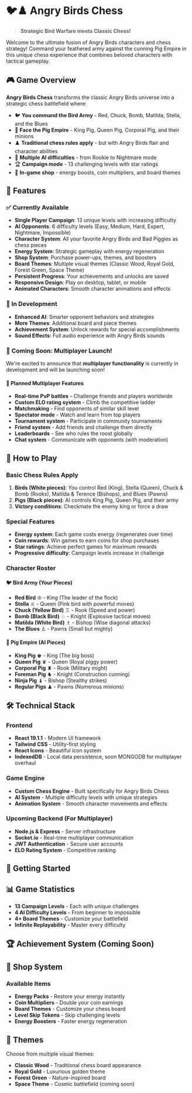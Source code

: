 # 🐦♟️ Angry Birds Chess

> **Strategic Bird Warfare meets Classic Chess!**

Welcome to the ultimate fusion of Angry Birds characters and chess strategy! Command your feathered army against the cunning Pig Empire in this unique chess experience that combines beloved characters with tactical gameplay.

## 🎮 Game Overview

**Angry Birds Chess** transforms the classic Angry Birds universe into a strategic chess battlefield where:

- 🐦 **You command the Bird Army** - Red, Chuck, Bomb, Matilda, Stella, and the Blues
- 🐷 **Face the Pig Empire** - King Pig, Queen Pig, Corporal Pig, and their minions
- ♟️ **Traditional chess rules apply** - but with Angry Birds flair and character abilities
- 🎯 **Multiple AI difficulties** - from Rookie to Nightmare mode
- 🏆 **Campaign mode** - 13 challenging levels with star ratings
- 🛒 **In-game shop** - energy boosts, coin multipliers, and board themes

## 🌟 Features

### ✅ **Currently Available**
- **Single Player Campaign**: 13 unique levels with increasing difficulty
- **AI Opponents**: 6 difficulty levels (Easy, Medium, Hard, Expert, Nightmare, Impossible)
- **Character System**: All your favorite Angry Birds and Bad Piggies as chess pieces
- **Energy System**: Strategic gameplay with energy regeneration
- **Shop System**: Purchase power-ups, themes, and boosters
- **Board Themes**: Multiple visual themes (Classic Wood, Royal Gold, Forest Green, Space Theme)
- **Persistent Progress**: Your achievements and unlocks are saved
- **Responsive Design**: Play on desktop, tablet, or mobile
- **Animated Characters**: Smooth character animations and effects

### 🔄 **In Development**
- **Enhanced AI**: Smarter opponent behaviors and strategies
- **More Themes**: Additional board and piece themes
- **Achievement System**: Unlock rewards for special accomplishments
- **Sound Effects**: Full audio experience with Angry Birds sounds

### 🚀 **Coming Soon: Multiplayer Launch!**

We're excited to announce that **multiplayer functionality** is currently in development and will be launching soon!

#### 🎯 **Planned Multiplayer Features**
- **Real-time PvP battles** - Challenge friends and players worldwide
- **Custom ELO rating system** - Climb the competitive ladder
- **Matchmaking** - Find opponents of similar skill level
- **Spectator mode** - Watch and learn from top players
- **Tournament system** - Participate in community tournaments
- **Friend system** - Add friends and challenge them directly
- **Leaderboards** - See who rules the roost globally
- **Chat system** - Communicate with opponents (with moderation)

## 🎯 How to Play

### **Basic Chess Rules Apply**
1. **Birds (White pieces)**: You control Red (King), Stella (Queen), Chuck & Bomb (Rooks), Matilda & Terence (Bishops), and Blues (Pawns)
2. **Pigs (Black pieces)**: AI controls King Pig, Queen Pig, and their army
3. **Victory conditions**: Checkmate the enemy king or force a draw

### **Special Features**
- **Energy system**: Each game costs energy (regenerates over time)
- **Coin rewards**: Win games to earn coins for shop purchases
- **Star ratings**: Achieve perfect games for maximum rewards
- **Progressive difficulty**: Campaign levels increase in challenge

### **Character Roster**

#### 🐦 **Bird Army (Your Pieces)**
- **Red Bird** ♔ - King (The leader of the flock)
- **Stella** ♕ - Queen (Pink bird with powerful moves)
- **Chuck (Yellow Bird)** ♖ - Rook (Speed and power)
- **Bomb (Black Bird)** ♘ - Knight (Explosive tactical moves)
- **Matilda (White Bird)** ♗ - Bishop (Wise diagonal attacks)
- **The Blues** ♙ - Pawns (Small but mighty)

#### 🐷 **Pig Empire (AI Pieces)**
- **King Pig** ♚ - King (The big boss)
- **Queen Pig** ♛ - Queen (Royal piggy power)
- **Corporal Pig** ♜ - Rook (Military might)
- **Foreman Pig** ♞ - Knight (Construction cunning)
- **Ninja Pig** ♝ - Bishop (Stealthy strikes)
- **Regular Pigs** ♟ - Pawns (Numerous minions)

## 🛠️ Technical Stack

### **Frontend**
- **React 19.1.1** - Modern UI framework
- **Tailwind CSS** - Utility-first styling
- **React Icons** - Beautiful icon system
- **IndexedDB** - Local data persistence, soon MONGODB for multiplayer overhaul

### **Game Engine**
- **Custom Chess Engine** - Built specifically for Angry Birds Chess
- **AI System** - Multiple difficulty levels with unique strategies
- **Animation System** - Smooth character movements and effects

### **Upcoming Backend** (For Multiplayer)
- **Node.js & Express** - Server infrastructure
- **Socket.io** - Real-time multiplayer communication
- **JWT Authentication** - Secure user accounts
- **ELO Rating System** - Competitive ranking

## 🚀 Getting Started

## 📊 Game Statistics

- **13 Campaign Levels** - Each with unique challenges
- **4 AI Difficulty Levels** - From beginner to impossible
- **4+ Board Themes** - Customize your battlefield
- **Infinite Replayability** - Master every difficulty

## 🏆 Achievement System (Coming Soon)

## 🛒 Shop System

### **Available Items**
- **Energy Packs** - Restore your energy instantly
- **Coin Multipliers** - Double your coin earnings
- **Board Themes** - Customize your chess board
- **Level Skip Tokens** - Skip challenging levels
- **Energy Boosters** - Faster energy regeneration

## 🎨 Themes

Choose from multiple visual themes:
- **Classic Wood** - Traditional chess board appearance
- **Royal Gold** - Luxurious golden theme
- **Forest Green** - Nature-inspired board
- **Space Theme** - Cosmic battlefield (coming soon)

